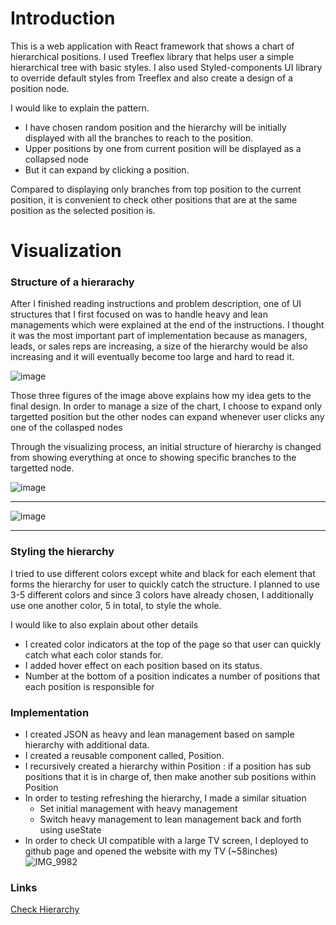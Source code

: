# Introduction

This is a web application with React framework that shows a chart of hierarchical positions. I used Treeflex library that helps user a simple hierarchical tree with basic styles. I also used Styled-components UI library to override default styles from Treeflex and also create a design of a position node.

I would like to explain the pattern.

- I have chosen random position and the hierarchy will be initially displayed with all the branches to reach to the position.
- Upper positions by one from current position will be displayed as a collapsed node
- But it can expand by clicking a position.

Compared to displaying only branches from top position to the current position, it is convenient to check other positions that are at the same position as the selected position is.

# Visualization

### Structure of a hierarachy

After I finished reading instructions and problem description, one of UI structures that I first focused on was to handle heavy and lean managements which were explained at the end of the instructions. I thought it was the most important part of implementation because as managers, leads, or sales reps are increasing, a size of the hierarchy would be also increasing and it will eventually become too large and hard to read it.

![image](https://user-images.githubusercontent.com/32205551/134948240-ce869142-b012-4ca3-9023-edb59e93be66.png)

Those three figures of the image above explains how my idea gets to the final design. In order to manage a size of the chart, I choose to expand only targetted position but the other nodes can expand whenever user clicks any one of the collasped nodes

Through the visualizing process, an initial structure of hierarchy is changed from showing everything at once to showing specific branches to the targetted node.

![image](https://user-images.githubusercontent.com/32205551/134948421-389536a9-ea86-4dfc-a62b-7bb0bd7fbdb1.png)

---

![image](https://user-images.githubusercontent.com/32205551/134948486-e9a7adbe-e986-4e80-9921-750991c2b44c.png)

---

### Styling the hierarchy

I tried to use different colors except white and black for each element that forms the hierarchy for user to quickly catch the structure. I planned to use 3-5 different colors and since 3 colors have already chosen, I additionally use one another color, 5 in total, to style the whole.

I would like to also explain about other details

- I created color indicators at the top of the page so that user can quickly catch what each color stands for.
- I added hover effect on each position based on its status.
- Number at the bottom of a position indicates a number of positions that each position is responsible for

### Implementation

- I created JSON as heavy and lean management based on sample hierarchy with additional data.
- I created a reusable component called, Position.
- I recursively created a hierarchy within Position : if a position has sub positions that it is in charge of, then make another sub positions within Position
- In order to testing refreshing the hierarchy, I made a similar situation
  - Set initial management with heavy management
  - Switch heavy management to lean management back and forth using useState
- In order to check UI compatible with a large TV screen, I deployed to github page and opened the website with my TV (~58inches)
  ![IMG_9982](https://user-images.githubusercontent.com/32205551/134952831-33333f4a-52be-411f-874d-0201df26001a.jpg)


### Links

[Check Hierarchy](https://yongkkim.github.io/Organizational-Hierarchy/)
